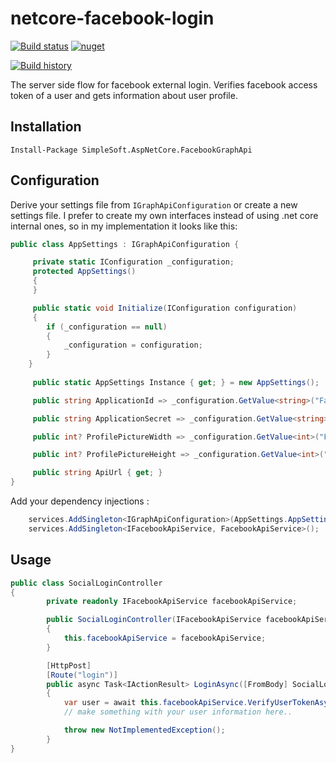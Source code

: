 # netcore-facebook-login

[![Build status](https://ci.appveyor.com/api/projects/status/pjxh5g91jpbh7t84?svg=true)](https://ci.appveyor.com/project/Vladislav56947/netcore-facebook-login)
[![nuget](https://img.shields.io/nuget/v/SimpleSoft.AspNetCore.FacebookGraphApi.svg)](https://www.nuget.org/packages/SimpleSoft.AspNetCore.FacebookGraphApi/)

[![Build history](https://buildstats.info/appveyor/chart/Vladislav56947/netcore-facebook-login)](https://ci.appveyor.com/project/Vladislav56947/netcore-facebook-login/history)


The server side flow for facebook external login.  Verifies facebook access token of a user and gets information about user profile.


## Installation
`Install-Package SimpleSoft.AspNetCore.FacebookGraphApi`

## Configuration
Derive your settings file from `IGraphApiConfiguration` or create a new settings file. I prefer to create my own interfaces instead of using .net core internal ones,
so in my implementation it looks like this:

```c#
public class AppSettings : IGraphApiConfiguration {

     private static IConfiguration _configuration;
     protected AppSettings()
     {
     }

     public static void Initialize(IConfiguration configuration)
     {
        if (_configuration == null)
        {
            _configuration = configuration;
        }
    }
     
     public static AppSettings Instance { get; } = new AppSettings();

     public string ApplicationId => _configuration.GetValue<string>("Facebook:AppId");

     public string ApplicationSecret => _configuration.GetValue<string>("Facebook:AppSecret");

     public int? ProfilePictureWidth => _configuration.GetValue<int>("Facebook:PicWidth");

     public int? ProfilePictureHeight => _configuration.GetValue<int>("Facebook:PicHeight");

     public string ApiUrl { get; }
}
```

Add your dependency injections :

```c#
    services.AddSingleton<IGraphApiConfiguration>(AppSettings.AppSettings.Instance);
    services.AddSingleton<IFacebookApiService, FacebookApiService>();
```

## Usage

```c#
public class SocialLoginController
{
        private readonly IFacebookApiService facebookApiService;

        public SocialLoginController(IFacebookApiService facebookApiService)
        {
            this.facebookApiService = facebookApiService;
        }

        [HttpPost]
        [Route("login")]
        public async Task<IActionResult> LoginAsync([FromBody] SocialLoginView model)
        {
            var user = await this.facebookApiService.VerifyUserTokenAsync(model.SocialToken);
            // make something with your user information here..

            throw new NotImplementedException();
        }
}
```
